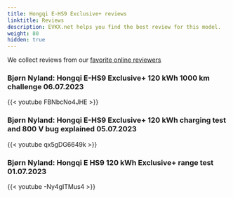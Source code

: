 ```yaml
---
title: Hongqi E-HS9 Exclusive+ reviews
linktitle: Reviews
description: EVKX.net helps you find the best review for this model. 
weight: 80
hidden: true
---
```

<object type="image/svg+xml" data="../modelnavigation.svg"></object>
We collect reviews from our [favorite online reviewers](/guides/evreviewers/)

### Bjørn Nyland: Hongqi E-HS9 Exclusive+ 120 kWh 1000 km challenge 06.07.2023

{{< youtube FBNbcNo4JHE >}}

### Bjørn Nyland: Hongqi E-HS9 Exclusive+ 120 kWh charging test and 800 V bug explained 05.07.2023

{{< youtube qx5gDG6649k >}}

### Bjørn Nyland: Hongqi E HS9 120 kWh Exclusive+ range test 01.07.2023

{{< youtube -Ny4gITMus4 >}}

